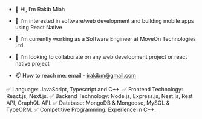 - 👋 Hi, I’m Rakib Miah
  
- 👀 I’m interested in software/web development and building mobile apps using React Native
- 🌱 I’m currently working as a Software Engineer at MoveOn Technologies Ltd.
- 💞️ I’m looking to collaborate on any web development project or react native project
  
- 📫 How to reach me: email - irakibm@gmail.com


✅ Language: JavaScript, Typescript and C++.
✅ Frontend Technology: React.js, Next.js.
✅ Backend Technology: Node.js, Express.js, Nest.js, Rest API, GraphQL API.
✅ Database: MongoDB & Mongoose, MySQL & TypeORM.
✅ Competitive Programming: Experience in C++.
